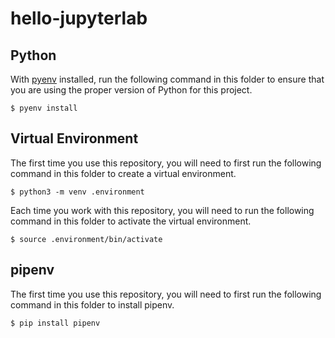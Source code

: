 # hello-jupyterlab

## Python

With [pyenv][] installed, run the following command in this folder to ensure that you are using the proper version of Python for this project.

```
$ pyenv install
```

[pyenv]: https://github.com/pyenv/pyenv

## Virtual Environment

The first time you use this repository, you will need to first run the following command in this folder to create a virtual environment.

```
$ python3 -m venv .environment
```

Each time you work with this repository, you will need to run the following command in this folder to activate the virtual environment.

```
$ source .environment/bin/activate
```

## pipenv

The first time you use this repository, you will need to first run the following command in this folder to install pipenv.

```
$ pip install pipenv
```
